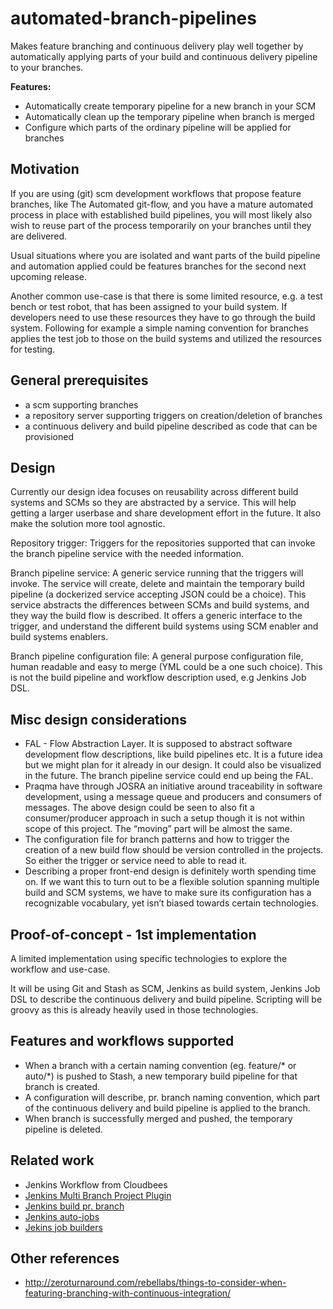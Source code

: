 # automated-branch-pipelines
Makes feature branching and continuous delivery play well together by automatically applying parts of your build and continuous delivery pipeline to your branches.

__Features:__
* Automatically create temporary pipeline for a new branch in your SCM
* Automatically clean up the temporary pipeline when branch is merged
* Configure which parts of the ordinary pipeline will be applied for branches

## Motivation
If you are using (git) scm development workflows that propose feature branches, like The Automated git-flow,  and you have a mature automated process in place with established build pipelines, you will most likely also wish to reuse part of the process temporarily on your branches until they are delivered.

Usual situations where you are isolated and want parts of the build pipeline and automation applied could be features branches for the second next upcoming release.

Another common use-case is that there is some limited resource, e.g. a test bench or test robot, that has been assigned to your build system. If developers need to use these resources they have to go through the build system. Following for example a simple naming convention for branches applies the test job to those on the build systems and utilized the resources for testing.

## General prerequisites
* a scm supporting branches
* a repository server supporting triggers on creation/deletion of branches
* a continuous delivery and build pipeline described as code that can be provisioned

## Design
Currently our design idea focuses on reusability across different build systems and SCMs so they are abstracted by a service. This will help getting a larger userbase and share development effort in the future. It also make the solution more tool agnostic.

Repository trigger: Triggers for the repositories supported that can invoke the branch pipeline service with the needed information.

Branch pipeline service: A generic service running that the triggers will invoke. The service will create, delete and maintain the temporary build pipeline (a dockerized service accepting JSON could be a choice). This service abstracts the differences between SCMs and build systems, and they way the build flow is described. It offers a generic interface to the trigger, and understand the different build systems using SCM enabler and build systems enablers.

Branch pipeline configuration file: A general purpose configuration file, human readable and easy to merge (YML could be a one such choice). This is not the build pipeline and workflow description used, e.g Jenkins Job DSL.

## Misc design considerations
* FAL - Flow Abstraction Layer. It is supposed to abstract software development flow descriptions, like build pipelines etc. It is a future idea but we might plan for it already in our design. It could also be visualized in the future. The branch pipeline service could end up being the FAL.
* Praqma have through JOSRA an initiative around traceability in software development, using a message queue and producers and consumers of messages. The above design could be seen to also fit a consumer/producer approach in such a setup though it is not within scope of this project. The “moving” part will be almost the same.
* The configuration file for branch patterns and how to trigger the creation of a new build flow should be version controlled in the projects. So either the trigger or service need to able to read it. 
* Describing a proper front-end design is definitely worth spending time on. If we want this to turn out to be a flexible solution spanning multiple build and SCM systems, we have to make sure its configuration has a recognizable vocabulary, yet isn’t biased towards certain technologies.

## Proof-of-concept - 1st implementation
A limited implementation using specific technologies to explore the workflow and use-case.

It will be using Git and Stash as SCM, Jenkins as build system, Jenkins Job DSL to describe the continuous delivery and build pipeline. Scripting will be groovy as this is already heavily used in those technologies.


## Features and workflows supported
* When a branch with a certain naming convention (eg. feature/* or auto/*) is pushed to Stash, a new temporary build pipeline for that branch is created.
* A configuration will describe, pr. branch naming convention, which part of the continuous delivery and build pipeline is applied to the branch.
* When branch is successfully merged and pushed, the temporary pipeline is deleted.

## Related work
* Jenkins Workflow from Cloudbees
* [Jenkins Multi Branch Project Plugin](https://wiki.jenkins-ci.org/display/JENKINS/Multi-Branch+Project+Plugin)
* [Jenkins build pr. branch](http://entagen.github.io/jenkins-build-per-branch/)
* [Jenkins auto-jobs](https://github.com/gvalkov/jenkins-autojobs)
* [Jekins job builders](https://github.com/hmrc/jenkins-job-builders)

## Other references

* http://zeroturnaround.com/rebellabs/things-to-consider-when-featuring-branching-with-continuous-integration/
